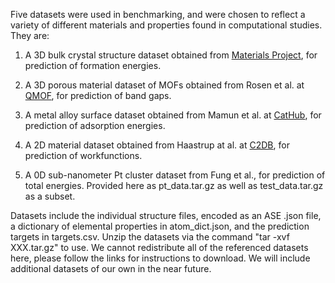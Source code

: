 
Five datasets were used in benchmarking, and were chosen to reflect a variety of different materials and properties found in computational studies. They are:

1. A 3D bulk crystal structure dataset obtained from [Materials Project](https://www.materialsproject.org), for prediction of formation energies. 

2. A 3D porous material dataset of MOFs obtained from Rosen et al. at [QMOF](https://github.com/arosen93/QMOF), for prediction of band gaps.

3. A metal alloy surface dataset obtained from Mamun et al. at [CatHub](https://www.catalysis-hub.org/), for prediction of adsorption energies.

4. A 2D material dataset obtained from Haastrup at al. at [C2DB](https://cmr.fysik.dtu.dk/c2db/c2db.html), for prediction of workfunctions.

5. A 0D sub-nanometer Pt cluster dataset from Fung et al., for prediction of total energies. Provided here as pt_data.tar.gz as well as test_data.tar.gz as a subset.

Datasets include the individual structure files, encoded as an ASE .json file, a dictionary of elemental properties in atom_dict.json, and the prediction targets in targets.csv. Unzip the datasets via the command "tar -xvf XXX.tar.gz" to use. We cannot redistribute all of the referenced datasets here, please follow the links for instructions to download. We will include additional datasets of our own in the near future.
